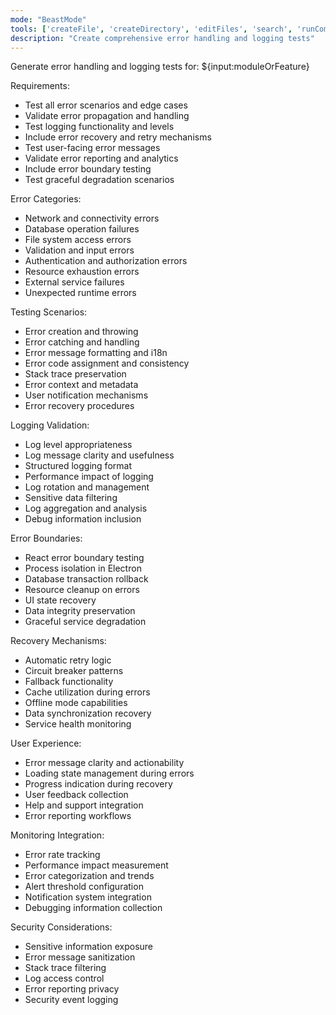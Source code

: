 ```yaml
---
mode: "BeastMode"
tools: ['createFile', 'createDirectory', 'editFiles', 'search', 'runCommands', 'runTasks', 'usages', 'vscodeAPI', 'think', 'problems', 'changes', 'testFailure', 'openSimpleBrowser', 'fetch', 'githubRepo', 'extensions', 'todos', 'runTests', 'context7', 'append_insight', 'describe_table', 'list_insights', 'list_tables', 'read_query', 'sequentialthinking', 'electron-mcp-server', 'execute_command', 'get_diagnostics', 'get_references', 'get_symbol_lsp_info', 'open_files', 'rename_symbol', 'review', 'reviewStaged', 'reviewUnstaged', 'websearch']
description: "Create comprehensive error handling and logging tests"
---
```


Generate error handling and logging tests for: ${input:moduleOrFeature}

Requirements:

- Test all error scenarios and edge cases
- Validate error propagation and handling
- Test logging functionality and levels
- Include error recovery and retry mechanisms
- Test user-facing error messages
- Validate error reporting and analytics
- Include error boundary testing
- Test graceful degradation scenarios

Error Categories:

- Network and connectivity errors
- Database operation failures
- File system access errors
- Validation and input errors
- Authentication and authorization errors
- Resource exhaustion errors
- External service failures
- Unexpected runtime errors

Testing Scenarios:

- Error creation and throwing
- Error catching and handling
- Error message formatting and i18n
- Error code assignment and consistency
- Stack trace preservation
- Error context and metadata
- User notification mechanisms
- Error recovery procedures

Logging Validation:

- Log level appropriateness
- Log message clarity and usefulness
- Structured logging format
- Performance impact of logging
- Log rotation and management
- Sensitive data filtering
- Log aggregation and analysis
- Debug information inclusion

Error Boundaries:

- React error boundary testing
- Process isolation in Electron
- Database transaction rollback
- Resource cleanup on errors
- UI state recovery
- Data integrity preservation
- Graceful service degradation

Recovery Mechanisms:

- Automatic retry logic
- Circuit breaker patterns
- Fallback functionality
- Cache utilization during errors
- Offline mode capabilities
- Data synchronization recovery
- Service health monitoring

User Experience:

- Error message clarity and actionability
- Loading state management during errors
- Progress indication during recovery
- User feedback collection
- Help and support integration
- Error reporting workflows

Monitoring Integration:

- Error rate tracking
- Performance impact measurement
- Error categorization and trends
- Alert threshold configuration
- Notification system integration
- Debugging information collection

Security Considerations:

- Sensitive information exposure
- Error message sanitization
- Stack trace filtering
- Log access control
- Error reporting privacy
- Security event logging
